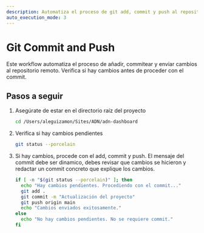 ```yaml
---
description: Automatiza el proceso de git add, commit y push al repositorio remoto
auto_execution_mode: 3
---
```


# Git Commit and Push

Este workflow automatiza el proceso de añadir, commitear y enviar cambios al repositorio remoto. Verifica si hay cambios antes de proceder con el commit.

## Pasos a seguir

1. Asegúrate de estar en el directorio raíz del proyecto
   ```bash
   cd /Users/aleguizamon/Sites/ADN/adn-dashboard
   ```

2. Verifica si hay cambios pendientes
   ```bash
   git status --porcelain
   ```

3. Si hay cambios, procede con el add, commit y push. El mensaje del commit debe ser dinamico, debes revisar que cambios se hicieron y redactar un commit concreto que explique los cambios.
   ```bash
   if [ -n "$(git status --porcelain)" ]; then
     echo "Hay cambios pendientes. Procediendo con el commit..."
     git add .
     git commit -m "Actualización del proyecto"
     git push origin main
     echo "Cambios enviados exitosamente."
   else
     echo "No hay cambios pendientes. No se requiere commit."
   fi
   ```